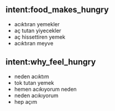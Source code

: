 ## intent:food_makes_hungry
- acıktıran yemekler
- aç tutan yiyecekler
- aç hissettiren yemek
- acıktıran meyve

## intent:why_feel_hungry
- neden acıktım
- tok tutan yemek
- hemen acıkıyorum neden
- neden acıkıyorum
- hep açım
